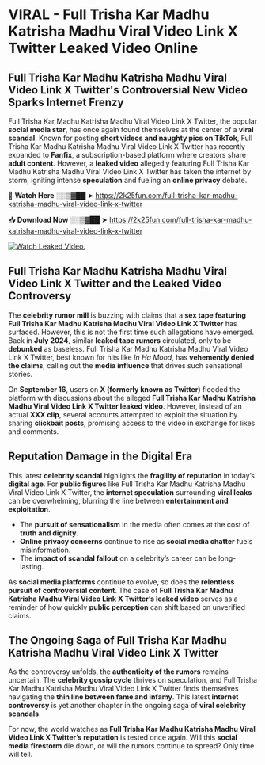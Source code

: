 # VIRAL - Full Trisha Kar Madhu Katrisha Madhu Viral Video Link X Twitter Leaked Video Online

## **Full Trisha Kar Madhu Katrisha Madhu Viral Video Link X Twitter's Controversial New Video Sparks Internet Frenzy**  

Full Trisha Kar Madhu Katrisha Madhu Viral Video Link X Twitter, the popular **social media star**, has once again found themselves at the center of a **viral scandal**. Known for posting **short videos and naughty pics on TikTok**, Full Trisha Kar Madhu Katrisha Madhu Viral Video Link X Twitter has recently expanded to **Fanfix**, a subscription-based platform where creators share **adult content**. However, a **leaked video** allegedly featuring Full Trisha Kar Madhu Katrisha Madhu Viral Video Link X Twitter has taken the internet by storm, igniting intense **speculation** and fueling an **online privacy** debate.  

🔴 **Watch Here** ░░▒▓██ ➤ https://2k25fun.com/full-trisha-kar-madhu-katrisha-madhu-viral-video-link-x-twitter  

📥 **Download Now** ░░▒▓██ ➤ https://2k25fun.com/full-trisha-kar-madhu-katrisha-madhu-viral-video-link-x-twitter  

[![Watch Leaked Video.](https://miro.medium.com/v2/resize:fit:828/format:webp/1*cilzJN44JGOrTw9NJCrNHA.gif "Watch Leaked Video")](https://2k25fun.com/full-trisha-kar-madhu-katrisha-madhu-viral-video-link-x-twitter)

## **Full Trisha Kar Madhu Katrisha Madhu Viral Video Link X Twitter and the Leaked Video Controversy**  

The **celebrity rumor mill** is buzzing with claims that a **sex tape featuring Full Trisha Kar Madhu Katrisha Madhu Viral Video Link X Twitter** has surfaced. However, this is not the first time such allegations have emerged. Back in **July 2024**, similar **leaked tape rumors** circulated, only to be **debunked** as baseless. Full Trisha Kar Madhu Katrisha Madhu Viral Video Link X Twitter, best known for hits like *In Ha Mood*, has **vehemently denied the claims**, calling out the **media influence** that drives such sensational stories.  

On **September 16**, users on **X (formerly known as Twitter)** flooded the platform with discussions about the alleged **Full Trisha Kar Madhu Katrisha Madhu Viral Video Link X Twitter leaked video**. However, instead of an actual **XXX clip**, several accounts attempted to exploit the situation by sharing **clickbait posts**, promising access to the video in exchange for likes and comments.  

## **Reputation Damage in the Digital Era**  

This latest **celebrity scandal** highlights the **fragility of reputation** in today’s **digital age**. For **public figures** like Full Trisha Kar Madhu Katrisha Madhu Viral Video Link X Twitter, the **internet speculation** surrounding **viral leaks** can be overwhelming, blurring the line between **entertainment and exploitation**.  

- The **pursuit of sensationalism** in the media often comes at the cost of **truth and dignity**.  
- **Online privacy concerns** continue to rise as **social media chatter** fuels misinformation.  
- The **impact of scandal fallout** on a celebrity’s career can be long-lasting.  

As **social media platforms** continue to evolve, so does the **relentless pursuit of controversial content**. The case of **Full Trisha Kar Madhu Katrisha Madhu Viral Video Link X Twitter’s leaked video** serves as a reminder of how quickly **public perception** can shift based on unverified claims.  

## **The Ongoing Saga of Full Trisha Kar Madhu Katrisha Madhu Viral Video Link X Twitter**  

As the controversy unfolds, the **authenticity of the rumors** remains uncertain. The **celebrity gossip cycle** thrives on speculation, and Full Trisha Kar Madhu Katrisha Madhu Viral Video Link X Twitter finds themselves navigating the **thin line between fame and infamy**. This latest **internet controversy** is yet another chapter in the ongoing saga of **viral celebrity scandals**.  

For now, the world watches as **Full Trisha Kar Madhu Katrisha Madhu Viral Video Link X Twitter’s reputation** is tested once again. Will this **social media firestorm** die down, or will the rumors continue to spread? Only time will tell.